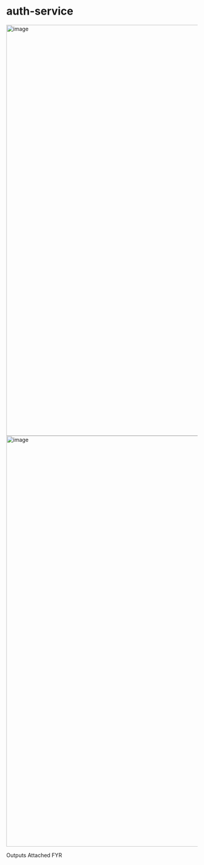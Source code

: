 # auth-service

<img width="1920" height="1080" alt="image" src="https://github.com/user-attachments/assets/05f97b18-4a57-4ac6-a6ef-5da9982a616c" />

<img width="1920" height="1080" alt="image" src="https://github.com/user-attachments/assets/21b99486-dd9d-4458-a073-63e1b86c37b7" />

Outputs Attached FYR

